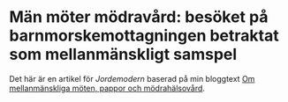 # Män möter mödravård: besöket på barnmorskemottagningen betraktat som mellanmänskligt samspel

Det här är en artikel för *Jordemodern* baserad på min bloggtext [Om mellanmänskliga möten, pappor och mödrahälsovård](https://fenomenologen.se/2016/10/11/om-mellanmanskliga-moten-pappor-och-modrahalsovard/).
